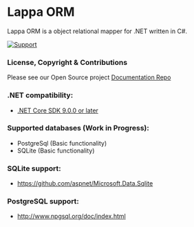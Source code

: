 # Lappa ORM
Lappa ORM is a object relational mapper for .NET written in C#.

[![Support](https://img.shields.io/badge/discord-join-7289DA.svg)](https://arctium.io/discord)

### License, Copyright & Contributions

Please see our Open Source project [Documentation Repo](https://github.com/Arctium/Documentation)

### .NET compatibility:
* [.NET Core SDK 9.0.0 or later](https://dotnet.microsoft.com/download/dotnet/9.0)

### Supported databases (Work in Progress):
- PostgreSql (Basic functionality)
- SQLite (Basic functionality)

### SQLite support:
- https://github.com/aspnet/Microsoft.Data.Sqlite

### PostgreSQL support:
- http://www.npgsql.org/doc/index.html
